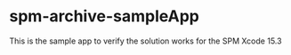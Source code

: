 # spm-archive-sampleApp
This is the sample app to verify the solution works for the SPM Xcode 15.3 
